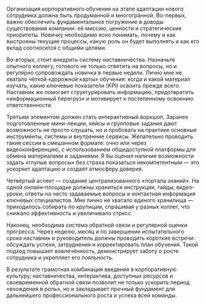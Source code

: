 Организация корпоративного обучения на этапе адаптации нового сотрудника должна быть продуманной и многогранной. Во-первых, важно обеспечить фундаментальное погружение в доводы существования компании: её миссию, ценности и стратегические приоритеты. Новичку необходимо ясно понимать, почему и как выстроены текущие процессы, какую роль он будет выполнять и как его вклад соотносится с общими целями.

Во-вторых, стоит внедрить систему наставничества. Назначьте опытного коллегу, готового не только ответить на вопросы, но и регулярно сопровождать новичка в первые недели. Лично мне не хватало чёткой «дорожной карты» обучения: когда и какой материал изучать, какие ключевые показатели (KPI) освоить прежде всего. Наставник же помогает структурировать информацию, предотвратить «информационный перегруз» и мотивирует к постепенному освоению ответственности.

Третьим элементом должен стать интерактивный воркшоп. Заранее подготовленные мини-лекции, кейсы и групповые задания дают возможность не просто слушать, но и пробовать на практике основные инструменты, системы и внутренние сервисы. Желательно проводить такие сессии в смешанном формате: очно или через видеоконференцию, с использованием общедоступной платформы для обмена материалами и заданиями. Я бы оценил наличие возможности задать «глупые вопросы» без страха показаться некомпетентным — это ускоряет адаптацию и создаёт атмосферу доверия.

Четвёртый аспект — создание централизованного «портала знаний». На одной онлайн-площадке должны храниться инструкции, гайды, видео-уроки, ответы на часто задаваемые вопросы и контактная информация ключевых специалистов. Мне лично не хватало единого хранилища — приходилось собирать по крупицам, спрашивая у разных коллег, что снижало эффективность и увеличивало стресс.

Наконец, необходима система обратной связи и регулярной оценки прогресса. Через неделю, месяц и по завершении испытательного срока наставник и руководитель должны проводить короткие встречи: обсуждать успехи, затруднения и корректировать план обучения. Такой подход повышает вовлечённость, демонстрирует заботу о росте сотрудника и укрепляет его лояльность.

В результате грамотная комбинация введения в корпоративную культуру, наставничества, интерактива, доступных ресурсов и своевременной обратной связи позволит не только ускорить период «вхождения в роль», но и закладывает прочный фундамент для дальнейшего профессионального роста и успеха всей команды.